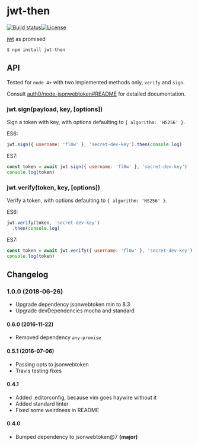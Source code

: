# jwt-then

[![Build status][travis-image]][travis-url][![License][license-image]][license-url]

[jwt](https://github.com/auth0/node-jsonwebtoken) as promised

`$ npm install jwt-then`

## API

Tested for `node 4+` with two implemented methods only, `verify` and `sign`.

Consult [auth0/node-jsonwebtoken#README](https://github.com/auth0/node-jsonwebtoken) for detailed documentation.

### jwt.sign(payload, key, [options])

Sign a token with key, with options defaulting to `{ algorithm: 'HS256' }`.

ES6:

```js
jwt.sign({ username: 'fl0w' }, 'secret-dev-key').then(console.log)
```

ES7:

```js
const token = await jwt.sign({ username: 'fl0w' }, 'secret-dev-key')
console.log(token)
```

### jwt.verify(token, key, [options])

Verify a token, with options defaulting to `{ algorithm: 'HS256' }`.

ES6:

```js
jwt.verify(token, 'secret-dev-key')
  .then(console.log)
```

ES7:

```js
const token = await jwt.verify({ username: 'fl0w' }, 'secret-dev-key')
console.log(token)
```

## Changelog

### 1.0.0 (2018-06-26)

 * Upgrade dependency jsonwebtoken min to 8.3
 * Upgrade devDependencies mocha and standard

#### 0.6.0 (2016-11-22)
 * Removed dependency `any-promise`

#### 0.5.1 (2016-07-06)
 * Passing opts to jsonwebtoken
 * Travis testing fixes

#### 0.4.1
 * Added .editorconfig, because vim goes haywire without it
 * Added standard linter
 * Fixed some weirdness in README

#### 0.4.0
 * Bumped dependency to jsonwebtoken@7 **(major)**

[travis-image]: https://img.shields.io/travis/fl0w/jwt-then.svg?style=flat-square
[travis-url]: https://travis-ci.org/fl0w/jwt-then
[license-image]: http://img.shields.io/npm/l/jwt-then.svg?style=flat-square
[license-url]: LICENSE
